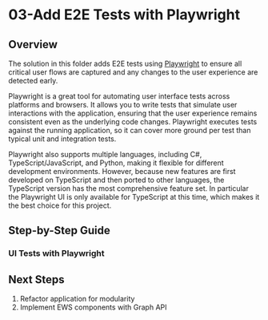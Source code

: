 # 03-Add E2E Tests with Playwright

## Overview

The solution in this folder adds E2E tests using [Playwright](https://playwright.dev/) to ensure all critical user flows are captured and any changes to the user experience are detected early.

Playwright is a great tool for automating user interface tests across platforms and browsers. It allows you to write tests that simulate user interactions with the application, ensuring that the user experience remains consistent even as the underlying code changes. Playwright executes tests against the running application, so it can cover more ground per test than typical unit and integration tests.

Playwright also supports multiple languages, including C#, TypeScript/JavaScript, and Python, making it flexible for different development environments. However, because new features are first developed on TypeScript and then ported to other languages, the TypeScript version has the most comprehensive feature set. In particular the Playwright UI is only available for TypeScript at this time, which makes it the best choice for this project.

## Step-by-Step Guide

### UI Tests with Playwright

## Next Steps

1. Refactor application for modularity
1. Implement EWS components with Graph API
